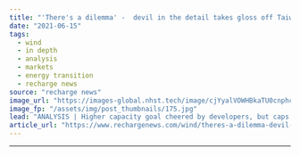 ```yaml
---
title: "'There's a dilemma' -  devil in the detail takes gloss off Taiwan offshore wind plans"
date: "2021-06-15"
tags: 
  - wind
  - in depth
  - analysis
  - markets
  - energy transition
  - recharge news
source: "recharge news"
image_url: "https://images-global.nhst.tech/image/cjYyalVOWHBkaTU0cnphcFR4K0tTZGpHZGJrd0RsSzFTMFgwd0VkeUo0dz0=/nhst/binary/6038df94e43c19e2abe701ab6d360658"
image_fp: "/assets/img/post_thumbnails/175.jpg"
lead: "ANALYSIS | Higher capacity goal cheered by developers, but caps on bidding sizes and prices now causing concerns, writes Tim Ferry in Taipei"
article_url: "https://www.rechargenews.com/wind/theres-a-dilemma-devil-in-the-detail-takes-gloss-off-taiwan-offshore-wind-plans/2-1-1024785"
---
```


---
